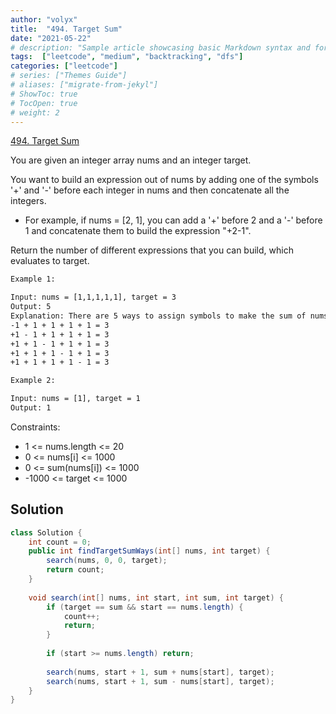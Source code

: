 ```yaml
---
author: "volyx"
title:  "494. Target Sum"
date: "2021-05-22"
# description: "Sample article showcasing basic Markdown syntax and formatting for HTML elements."
tags:  ["leetcode", "medium", "backtracking", "dfs"]
categories: ["leetcode"]
# series: ["Themes Guide"]
# aliases: ["migrate-from-jekyl"]
# ShowToc: true
# TocOpen: true
# weight: 2
---
```


[494. Target Sum](https://leetcode.com/problems/target-sum/)

You are given an integer array nums and an integer target.

You want to build an expression out of nums by adding one of the symbols '+' and '-' before each integer in nums and then concatenate all the integers.

- For example, if nums = [2, 1], you can add a '+' before 2 and a '-' before 1 and concatenate them to build the expression "+2-1".

Return the number of different expressions that you can build, which evaluates to target.

```txt
Example 1:

Input: nums = [1,1,1,1,1], target = 3
Output: 5
Explanation: There are 5 ways to assign symbols to make the sum of nums be target 3.
-1 + 1 + 1 + 1 + 1 = 3
+1 - 1 + 1 + 1 + 1 = 3
+1 + 1 - 1 + 1 + 1 = 3
+1 + 1 + 1 - 1 + 1 = 3
+1 + 1 + 1 + 1 - 1 = 3

Example 2:

Input: nums = [1], target = 1
Output: 1
```

Constraints:

- 1 <= nums.length <= 20
- 0 <= nums[i] <= 1000
- 0 <= sum(nums[i]) <= 1000
- -1000 <= target <= 1000

## Solution

```java
class Solution {
    int count = 0;
    public int findTargetSumWays(int[] nums, int target) {
        search(nums, 0, 0, target);
        return count;
    }
    
    void search(int[] nums, int start, int sum, int target) {
        if (target == sum && start == nums.length) {
            count++;
            return;
        }
        
        if (start >= nums.length) return;
        
        search(nums, start + 1, sum + nums[start], target);
        search(nums, start + 1, sum - nums[start], target);
    }
}
```

